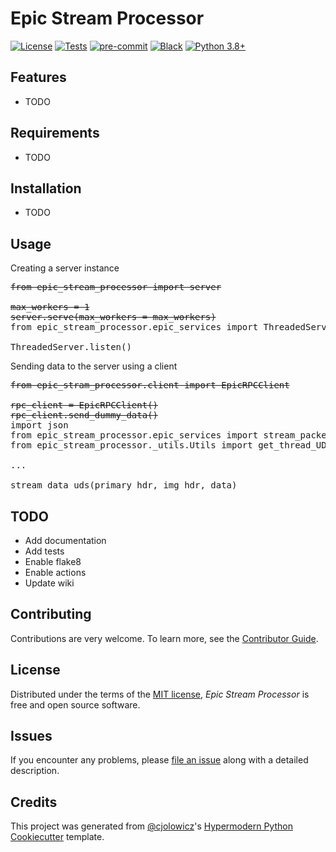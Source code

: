 # Epic Stream Processor

[![License](https://img.shields.io/badge/license-MIT-blue)][license]
[![Tests](https://github.com/infinitron/epic-stream-processor/workflows/Tests/badge.svg)][tests]
[![pre-commit](https://img.shields.io/badge/pre--commit-enabled-brightgreen?logo=pre-commit&logoColor=white)][pre-commit]
[![Black](https://img.shields.io/badge/code%20style-black-000000.svg)][black]
[![Python 3.8+](https://img.shields.io/badge/python-3.8+-blue.svg)](https://www.python.org/downloads/release/python-380/)

<!--[![Codecov](https://codecov.io/gh/infinitron/epic-stream-processor/branch/main/graph/badge.svg)][codecov]-->
<!--[![Read the documentation at https://epic-stream-processor.readthedocs.io/](https://img.shields.io/readthedocs/epic-stream-processor/latest.svg?label=Read%20the%20Docs)][read the docs]-->
<!--[![PyPI](https://img.shields.io/pypi/v/epic-stream-processor.svg)][pypi_]
[![Status](https://img.shields.io/pypi/status/epic-stream-processor.svg)][status]
[![Python Version](https://img.shields.io/pypi/pyversions/epic-stream-processor)][python version]-->

[pypi_]: https://pypi.org/project/epic-stream-processor/
[status]: https://pypi.org/project/epic-stream-processor/
[python version]: https://pypi.org/project/epic-stream-processor
[read the docs]: https://epic-stream-processor.readthedocs.io/
[tests]: https://github.com/infinitron/epic-stream-processor/actions?workflow=Tests
[codecov]: https://app.codecov.io/gh/infinitron/epic-stream-processor
[pre-commit]: https://github.com/pre-commit/pre-commit
[black]: https://github.com/psf/black

## Features

- TODO

## Requirements

- TODO

## Installation

- TODO
<!--You can install _Epic Stream Processor_ via [pip] from [PyPI]:

````console
$ pip install epic-stream-processor
```-->

## Usage

<!-- Please see the [Command-line Reference] for details. -->
Creating a server instance
<pre>
<del>from epic_stream_processor import server

max_workers = 1
server.serve(max_workers = max_workers)</del>
from epic_stream_processor.epic_services import ThreadedServer

ThreadedServer.listen()
</pre>

Sending data to the server using a client
<pre>
<del>from epic_stram_processor.client import EpicRPCClient

rpc_client = EpicRPCClient()
rpc_client.send_dummy_data()</del>
import json
from epic_stream_processor.epic_services import stream_packed_uds
from epic_stream_processor._utils.Utils import get_thread_UDS_addr

...

stream_data_uds(primary_hdr, img_hdr, data)
</pre>

## TODO
- Add documentation
- Add tests
- Enable flake8
- Enable actions
- Update wiki


## Contributing

Contributions are very welcome.
To learn more, see the [Contributor Guide].

## License

Distributed under the terms of the [MIT license][license],
_Epic Stream Processor_ is free and open source software.

## Issues

If you encounter any problems,
please [file an issue] along with a detailed description.

## Credits

This project was generated from [@cjolowicz]'s [Hypermodern Python Cookiecutter] template.

[@cjolowicz]: https://github.com/cjolowicz
[pypi]: https://pypi.org/
[hypermodern python cookiecutter]: https://github.com/cjolowicz/cookiecutter-hypermodern-python
[file an issue]: https://github.com/infinitron/epic-stream-processor/issues
[pip]: https://pip.pypa.io/

<!-- github-only -->

[license]: https://github.com/infinitron/epic-stream-processor/blob/main/LICENSE
[contributor guide]: https://github.com/infinitron/epic-stream-processor/blob/main/CONTRIBUTING.md
[command-line reference]: https://epic-stream-processor.readthedocs.io/en/latest/usage.html
````
